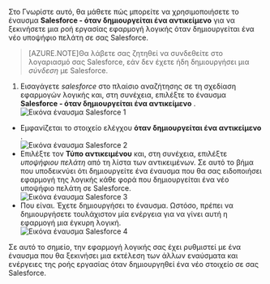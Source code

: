 Στο Γνωρίστε αυτό, θα μάθετε πώς μπορείτε να χρησιμοποιήσετε το έναυσμα **Salesforce - όταν δημιουργείται ένα αντικείμενο** για να ξεκινήσετε μια ροή εργασίας εφαρμογή λογικής όταν δημιουργείται ένα νέο υποψήφιο πελάτη σε σας Salesforce.

>[AZURE.NOTE]Θα λάβετε σας ζητηθεί να συνδεθείτε στο λογαριασμό σας Salesforce, εάν δεν έχετε ήδη δημιουργήσει μια *σύνδεση* με Salesforce.  

1. Εισαγάγετε *salesforce* στο πλαίσιο αναζήτησης σε τη σχεδίαση εφαρμογών λογικής και, στη συνέχεια, επιλέξτε το έναυσμα **Salesforce - όταν δημιουργείται ένα αντικείμενο** .  
![Εικόνα έναυσμα Salesforce 1](./media/connectors-create-api-salesforce/trigger-1.png)   
- Εμφανίζεται το στοιχείο ελέγχου **όταν δημιουργείται ένα αντικείμενο** .  
![Εικόνα έναυσμα Salesforce 2](./media/connectors-create-api-salesforce/trigger-2.png)   
- Επιλέξτε τον **Τύπο αντικειμένου** και, στη συνέχεια, επιλέξτε *υποψήφιου πελάτη* από τη λίστα των αντικειμένων. Σε αυτό το βήμα που υποδεικνύει ότι δημιουργείτε ένα έναυσμα που θα σας ειδοποιήσει εφαρμογή της λογικής κάθε φορά που δημιουργείται ένα νέο υποψήφιο πελάτη σε Salesforce.   
![Εικόνα έναυσμα Salesforce 3](./media/connectors-create-api-salesforce/trigger-3.png)   
- Που είναι. Έχετε δημιουργήσει το έναυσμα. Ωστόσο, πρέπει να δημιουργήσετε τουλάχιστον μία ενέργεια για να γίνει αυτή η εφαρμογή μια έγκυρη λογική.    
![Εικόνα έναυσμα Salesforce 4](./media/connectors-create-api-salesforce/trigger-4.png)   

Σε αυτό το σημείο, την εφαρμογή λογικής σας έχει ρυθμιστεί με ένα έναυσμα που θα ξεκινήσει μια εκτέλεση των άλλων εναύσματα και ενέργειες της ροής εργασίας όταν δημιουργηθεί ένα νέο στοιχείο σε σας Salesforce.  